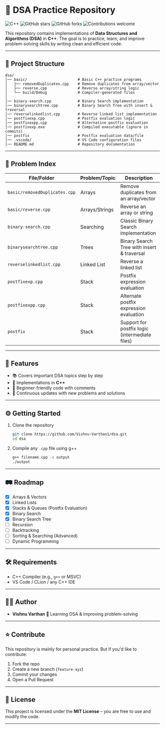 

# 📘 DSA Practice Repository

![C++](https://img.shields.io/badge/Language-C++-blue.svg)
![GitHub stars](https://img.shields.io/github/stars/Vishnu-Varthan1/dsa?style=social)
![GitHub forks](https://img.shields.io/github/forks/Vishnu-Varthan1/dsa?style=social)
![Contributions welcome](https://img.shields.io/badge/contributions-welcome-brightgreen.svg)

This repository contains implementations of **Data Structures and Algorithms (DSA)** in **C++**.
The goal is to practice, learn, and improve problem-solving skills by writing clean and efficient code.

---

## 📂 Project Structure

```
dsa/
│── basic/                       # Basic C++ practice programs
│   ├── removedDuplicates.cpp    # Remove duplicates from array/vector
│   ├── reverse.cpp              # Reverse array/string logic
│   └── build/Debug              # Compiler-generated files
│
│── binary-search.cpp            # Binary Search implementation
│── binarysearchtree.cpp         # Binary Search Tree with insert & traversal
│── reverselinkedlist.cpp        # Reverse linked list implementation
│── postfixexp.cpp               # Postfix evaluation logic
│── postfixexpp.cpp              # Alternative postfix evaluation
│── postfixexp.exe               # Compiled executable (ignore in commits)
│── postfix                      # Postfix evaluation data/file
│── .vscode/                     # VS Code configuration files
│── README.md                    # Repository documentation
```

---

## 📌 Problem Index

| File/Folder                   | Problem/Topic  | Description                                    |
| ----------------------------- | -------------- | ---------------------------------------------- |
| `basic/removedDuplicates.cpp` | Arrays         | Remove duplicates from an array/vector         |
| `basic/reverse.cpp`           | Arrays/Strings | Reverse an array or string                     |
| `binary-search.cpp`           | Searching      | Classic Binary Search implementation           |
| `binarysearchtree.cpp`        | Trees          | Binary Search Tree with insert & traversal     |
| `reverselinkedlist.cpp`       | Linked List    | Reverse a linked list                          |
| `postfixexp.cpp`              | Stack          | Postfix expression evaluation                  |
| `postfixexpp.cpp`             | Stack          | Alternate postfix expression evaluation        |
| `postfix`                     | Stack          | Support for postfix logic (intermediate files) |

---

## 🚀 Features

* 📚 Covers important DSA topics step by step
* 🧩 Implementations in **C++**
* 📝 Beginner-friendly code with comments
* 🔄 Continuous updates with new problems and solutions

---

## ⚙️ Getting Started

1. Clone the repository

   ```bash
   git clone https://github.com/Vishnu-Varthan1/dsa.git
   cd dsa
   ```

2. Compile any `.cpp` file using g++

   ```bash
   g++ filename.cpp -o output
   ./output
   ```

---

## 🛤 Roadmap

* [x] Arrays & Vectors
* [x] Linked Lists
* [x] Stacks & Queues (Postfix Evaluation)
* [x] Binary Search
* [x] Binary Search Tree
* [ ] Recursion
* [ ] Backtracking
* [ ] Sorting & Searching (Advanced)
* [ ] Dynamic Programming

---

## 🛠️ Requirements

* C++ Compiler (e.g., `g++` or MSVC)
* VS Code / CLion / any C++ IDE

---

## 🧑‍💻 Author

* **Vishnu Varthan**
  🚀 Learning DSA & improving problem-solving

---

## ⭐ Contribute

This repository is mainly for personal practice. But if you'd like to contribute:

1. Fork the repo
2. Create a new branch (`feature-xyz`)
3. Commit your changes
4. Open a Pull Request

---

## 📜 License

This project is licensed under the **MIT License** – you are free to use and modify the code.

---

